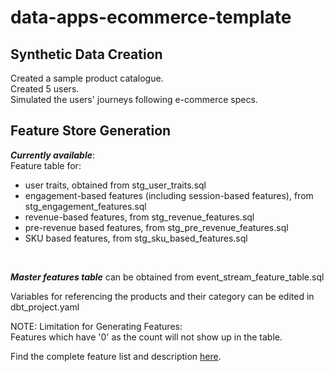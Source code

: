 # data-apps-ecommerce-template
## Synthetic Data Creation
Created a sample product catalogue.  
Created 5 users.  
Simulated the users' journeys following e-commerce specs.  

## Feature Store Generation
_**Currently available**_:<br>
Feature table for:<br>
+ user traits, obtained from stg_user_traits.sql<br>
+ engagement-based features (including session-based features), from stg_engagement_features.sql<br>
+ revenue-based features, from stg_revenue_features.sql<br>
+ pre-revenue based features, from stg_pre_revenue_features.sql<br>
+ SKU based features, from stg_sku_based_features.sql<br>
<br>

_**Master features table**_ can be obtained from event_stream_feature_table.sql<br>

Variables for referencing the products and their category can be edited in dbt_project.yaml<br>

NOTE: Limitation for Generating Features:<br>
Features which have '0' as the count will not show up in the table.

Find the complete feature list and description [here](https://www.notion.so/rudderstacks/e-commerce-feature-store-template-0a12e97a3c554b3c8b131850358a7d3e).